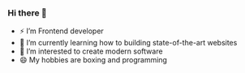 ### Hi there 👋

- ⚡ I’m Frontend developer
- 🌱 I’m currently learning how to building state-of-the-art websites
- 👯 I’m interested to create modern software
- 😄 My hobbies are boxing and programming
